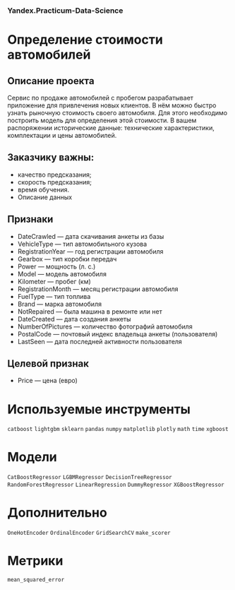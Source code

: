 ### Yandex.Practicum-Data-Science
# Определение стоимости автомобилей
## Описание проекта
Сервис по продаже автомобилей с пробегом разрабатывает приложение для привлечения новых клиентов. В нём можно быстро узнать рыночную стоимость своего автомобиля. Для этого необходимо построить модель для определения этой стоимости. В вашем распоряжении исторические данные: технические характеристики, комплектации и цены автомобилей.

## Заказчику важны:

* качество предсказания;
* скорость предсказания;
* время обучения.
* Описание данных
## Признаки

* DateCrawled — дата скачивания анкеты из базы
* VehicleType — тип автомобильного кузова
* RegistrationYear — год регистрации автомобиля
* Gearbox — тип коробки передач
* Power — мощность (л. с.)
* Model — модель автомобиля
* Kilometer — пробег (км)
* RegistrationMonth — месяц регистрации автомобиля
* FuelType — тип топлива
* Brand — марка автомобиля
* NotRepaired — была машина в ремонте или нет
* DateCreated — дата создания анкеты
* NumberOfPictures — количество фотографий автомобиля
* PostalCode — почтовый индекс владельца анкеты (пользователя)
* LastSeen — дата последней активности пользователя
## Целевой признак

* Price — цена (евро)
# Используемые инструменты
`catboost` `lightgbm` `sklearn` `pandas` `numpy` `matplotlib` `plotly` `math` `time` `xgboost`

# Модели
`CatBoostRegressor` `LGBMRegressor` `DecisionTreeRegressor` `RandomForestRegressor` `LinearRegression` `DummyRegressor` `XGBoostRegressor`

# Дополнительно
`OneHotEncoder` `OrdinalEncoder` `GridSearchCV` `make_scorer`

# Метрики
`mean_squared_error`

